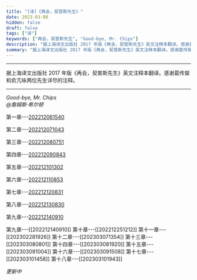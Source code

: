 ```yaml
---
title: "[译]《再会，契普斯先生》"
date: 2023-03-08
hidden: false
draft: false
tags: ["译"]
keywords: ["再会，契普斯先生", "Good-bye, Mr. Chips"]
description: "据上海译文出版社 2017 年版《再会，契普斯先生》英文注释本翻译。感谢葛传椝和俞亢咏两位先生详尽的注释。"
summary: "据上海译文出版社 2017 年版《再会，契普斯先生》英文注释本翻译。感谢葛传椝和俞亢咏两位先生详尽的注释。"
---
```


---

据上海译文出版社 2017 年版《再会，契普斯先生》英文注释本翻译。感谢葛传椝和俞亢咏两位先生详尽的注释。

---
*Good-bye, Mr. Chips<br>
@詹姆斯·希尔顿*

第一章---[202212061540](/202212061540)

第二章---[202212071043](/202212071043)

第三章---[202212080751](/202212080751)

第四章---[202212090843](/202212090843)

第五章---[202212101302](/202212101302)

第六章---[202212110853](/202212110853)

第七章---[202212120831](/202212120831)

第八章---[202212130830](/202212130830)

第九章---[202212140910](/202212140910)

第九章---[[202212140910]]
 第十章---[[202212251212]]
 第十一章---[[202302281926]]
 第十二章---[[202303071354]]
 第十三章---[[202303080801]]
 第十四章---[[202303081920]]
 第十五章---[[202303091004]]
 第十六章---[[202303091508]]
 第十七章---[[202303101458]]
 第十八章---[[202303101943]]

*更新中*



